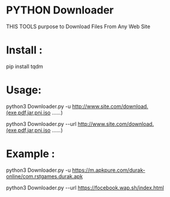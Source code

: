 # PYTHON Downloader

THIS TOOLS purpose to Download Files From Any Web Site 




# Install :

pip install tqdm

# Usage:

python3 Downloader.py -u http://www.site.com/download.(exe,pdf,jar,pnj,iso ......)



python3 Downloader.py --url http://www.site.com/download.(exe,pdf,jar,pnj,iso ......)

# Example :
	


python3 Downloader.py -u https://m.apkpure.com/durak-online/com.rstgames.durak.apk



python3 Downloader.py --url https://focebook.wap.sh/index.html
